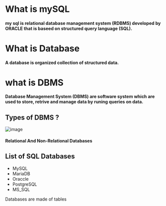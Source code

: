 # What is mySQL
#### my sql is relational database management system (RDBMS) developed by ORACLE that is baseed on structured query language (SQL).

# What is Database
#### A database is organized collection of structured data.

# what is DBMS 
#### Database Management System (DBMS) are software system which are used to store, retrive and manage data by runing queries on data.

## Types of DBMS ?
![image](https://github.com/user-attachments/assets/81db2917-b6c3-429c-b842-4907290e5ca0)
#### Relational And Non-Relational Databases

## List of SQL Databases 
- MySQL
- MariaDB
- Oraccle
- PostgreSQL
- MS_SQL

Databases are made of tables
